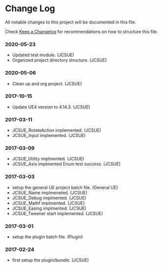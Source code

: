 # Change Log

All notable changes to this project will be documented in this file.

Check [Keep a Changelog](http://keepachangelog.com/) for recommendations on how to structure this file.


### 2020-05-23

* Updated test module. (JCSUE)
* Organized project directory structure. (JCSUE)

### 2020-05-06

* Clean up and org project. (JCSUE)

### 2017-10-15

* Update UE4 version to 4.14.3. (JCSUE)

### 2017-03-11

* JCSUE_RotateAction implemented. (JCSUE)
* JCSUE_Input implemented. (JCSUE)

### 2017-03-09

* JCSUE_Utility implmented. (JCSUE)
* JCSUE_Axis implmented Enum test success. (JCSUE)

### 2017-03-03

* setup the general UE project batch file. (General UE)
* JCSUE_Name implmeneted. (JCSUE)
* JCSUE_Debug implmented. (JCSUE)
* JCSUE_Mathf implmented. (JCSUE)
* JCSUE_Easing implmented. (JCSUE)
* JCSUE_Tweener start implemented. (JCSUE)

### 2017-03-01

* setup the plugin batch file. (Plugin)

### 2017-02-24

* first setup the plugin/bundle. (JCSUE)
